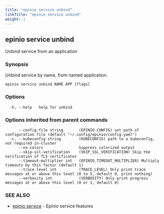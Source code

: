 ```yaml
---
title: "epinio service unbind"
linkTitle: "epinio service unbind"
weight: 1
---
```

## epinio service unbind

Unbind service from an application

### Synopsis

Unbind service by name, from named application.

```
epinio service unbind NAME APP [flags]
```

### Options

```
  -h, --help   help for unbind
```

### Options inherited from parent commands

```
      --config-file string       (EPINIO_CONFIG) set path of configuration file (default "~/.config/epinio/config.yaml")
  -c, --kubeconfig string        (KUBECONFIG) path to a kubeconfig, not required in-cluster
      --no-colors                Suppress colorized output
      --skip-ssl-verification    (SKIP_SSL_VERIFICATION) Skip the verification of TLS certificates
      --timeout-multiplier int   (EPINIO_TIMEOUT_MULTIPLIER) Multiply timeouts by this factor (default 1)
      --trace-level int          (TRACE_LEVEL) Only print trace messages at or above this level (0 to 5, default 0, print nothing)
      --verbosity int            (VERBOSITY) Only print progress messages at or above this level (0 or 1, default 0)
```

### SEE ALSO

* [epinio service](../epinio_service)	 - Epinio service features


